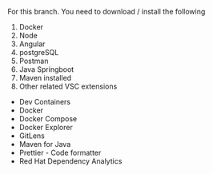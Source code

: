 For this branch. 
You need to download / install the following
1. Docker
2. Node
3. Angular
4. postgreSQL
5. Postman
6. Java Springboot
7. Maven installed
8. Other related VSC extensions
- Dev Containers
- Docker
- Docker Compose
- Docker Explorer
- GitLens
- Maven for Java
- Prettier - Code formatter
- Red Hat Dependency Analytics
